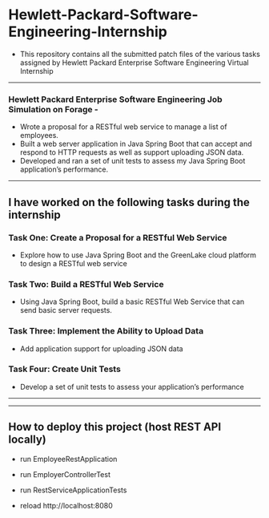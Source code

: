 # Hewlett-Packard-Software-Engineering-Internship
- This repository contains all the submitted patch files of the various tasks assigned by Hewlett Packard Enterprise Software Engineering Virtual Internship
---
### Hewlett Packard Enterprise Software Engineering Job Simulation on Forage -

 * Wrote a proposal for a RESTful web service to manage a list of employees.
 * Built a web server application in Java Spring Boot that can accept and
   respond to HTTP requests as well as support uploading JSON data.
 * Developed and ran a set of unit tests to assess my Java Spring Boot
   application’s performance.
---
## I have worked on the following tasks during the internship
### Task One: Create a Proposal for a RESTful Web Service
- Explore how to use Java Spring Boot and the GreenLake cloud platform to design a RESTful web service

### Task Two: Build a RESTful Web Service
- Using Java Spring Boot, build a basic RESTful Web Service that can send basic server requests.

### Task Three: Implement the Ability to Upload Data
- Add application support for uploading JSON data

### Task Four: Create Unit Tests
- Develop a set of unit tests to assess your application’s performance
---
---
## How to deploy this project (host REST API locally)
- run EmployeeRestApplication

- run EmployerControllerTest

- run RestServiceApplicationTests

- reload http://localhost:8080



